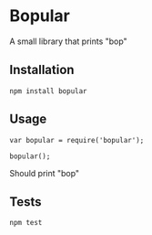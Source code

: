 Bopular
=======

A small library that prints "bop"

## Installation

  `npm install bopular`

## Usage

    var bopular = require('bopular');

    bopular();
  
  Should print "bop"


## Tests

  `npm test`